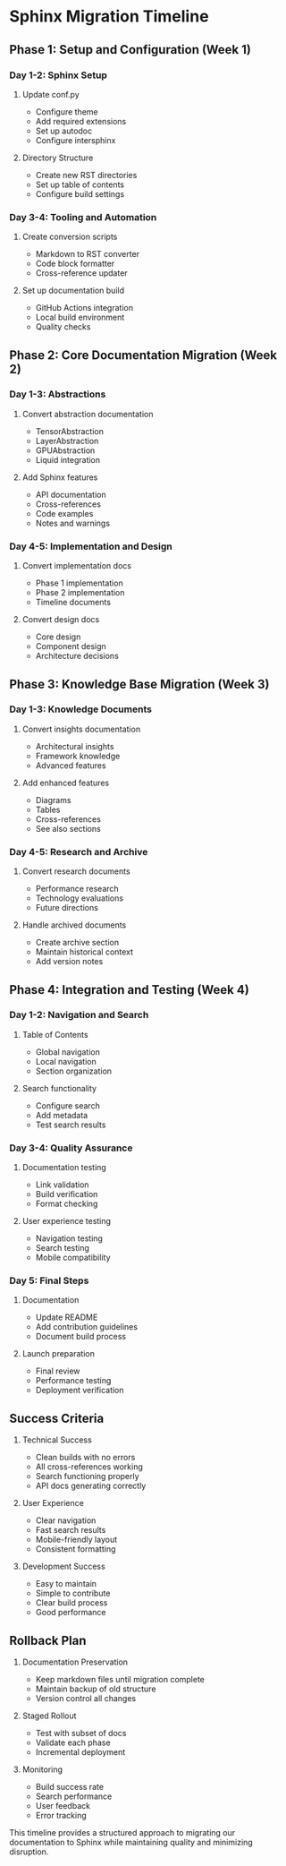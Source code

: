 # Sphinx Migration Timeline

## Phase 1: Setup and Configuration (Week 1)

### Day 1-2: Sphinx Setup
1. Update conf.py
   - Configure theme
   - Add required extensions
   - Set up autodoc
   - Configure intersphinx

2. Directory Structure
   - Create new RST directories
   - Set up table of contents
   - Configure build settings

### Day 3-4: Tooling and Automation
1. Create conversion scripts
   - Markdown to RST converter
   - Code block formatter
   - Cross-reference updater

2. Set up documentation build
   - GitHub Actions integration
   - Local build environment
   - Quality checks

## Phase 2: Core Documentation Migration (Week 2)

### Day 1-3: Abstractions
1. Convert abstraction documentation
   - TensorAbstraction
   - LayerAbstraction
   - GPUAbstraction
   - Liquid integration

2. Add Sphinx features
   - API documentation
   - Cross-references
   - Code examples
   - Notes and warnings

### Day 4-5: Implementation and Design
1. Convert implementation docs
   - Phase 1 implementation
   - Phase 2 implementation
   - Timeline documents

2. Convert design docs
   - Core design
   - Component design
   - Architecture decisions

## Phase 3: Knowledge Base Migration (Week 3)

### Day 1-3: Knowledge Documents
1. Convert insights documentation
   - Architectural insights
   - Framework knowledge
   - Advanced features

2. Add enhanced features
   - Diagrams
   - Tables
   - Cross-references
   - See also sections

### Day 4-5: Research and Archive
1. Convert research documents
   - Performance research
   - Technology evaluations
   - Future directions

2. Handle archived documents
   - Create archive section
   - Maintain historical context
   - Add version notes

## Phase 4: Integration and Testing (Week 4)

### Day 1-2: Navigation and Search
1. Table of Contents
   - Global navigation
   - Local navigation
   - Section organization

2. Search functionality
   - Configure search
   - Add metadata
   - Test search results

### Day 3-4: Quality Assurance
1. Documentation testing
   - Link validation
   - Build verification
   - Format checking

2. User experience testing
   - Navigation testing
   - Search testing
   - Mobile compatibility

### Day 5: Final Steps
1. Documentation
   - Update README
   - Add contribution guidelines
   - Document build process

2. Launch preparation
   - Final review
   - Performance testing
   - Deployment verification

## Success Criteria

1. Technical Success
   - Clean builds with no errors
   - All cross-references working
   - Search functioning properly
   - API docs generating correctly

2. User Experience
   - Clear navigation
   - Fast search results
   - Mobile-friendly layout
   - Consistent formatting

3. Development Success
   - Easy to maintain
   - Simple to contribute
   - Clear build process
   - Good performance

## Rollback Plan

1. Documentation Preservation
   - Keep markdown files until migration complete
   - Maintain backup of old structure
   - Version control all changes

2. Staged Rollout
   - Test with subset of docs
   - Validate each phase
   - Incremental deployment

3. Monitoring
   - Build success rate
   - Search performance
   - User feedback
   - Error tracking

This timeline provides a structured approach to migrating our documentation to Sphinx while maintaining quality and minimizing disruption.